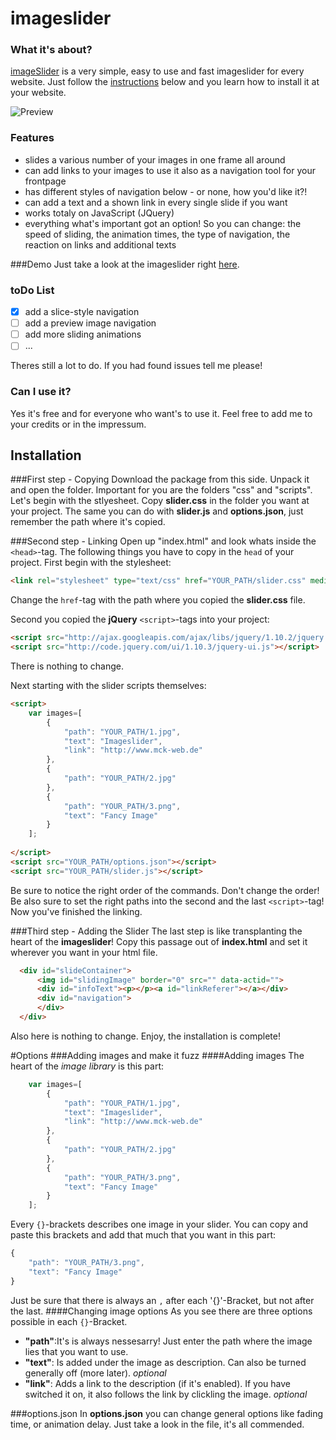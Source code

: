 # imageslider
### What it's about?
[imageSlider](http://imageslider.mck-web.de) is a very simple, easy to use and fast imageslider for every website. Just follow the [instructions](#installation) below and you learn how to install it at your website.

![Preview](https://github.com/ZoC111/imageSlider/raw/master/imageFolder/imageslider_preview.png "Preview")

### Features
* slides a various number of your images in one frame all around
* can add links to your images to use it also as a navigation tool for your frontpage
* has different styles of navigation below - or none, how you'd like it?!
* can add a text and a shown link in every single slide if you want
* works totaly on JavaScript (JQuery)
* everything what's important got an option! So you can change: the speed of sliding, the animation times, the type of navigation, the reaction on links and additional texts

###Demo
Just take a look at the imageslider right [here](http://imageslider.mck-web.de).

### toDo List
- [x] add a slice-style navigation
- [ ] add a preview image navigation
- [ ] add more sliding animations
- [ ] ...

Theres still a lot to do. If you had found issues tell me please!

### Can I use it?
Yes it's free and for everyone who want's to use it. Feel free to add me to your credits or in the impressum.

## Installation

###First step - Copying
Download the package from this side. Unpack it and open the folder.
Important for you are the folders "css" and "scripts". Let's begin with the stlyesheet. Copy __slider.css__ in the folder you want at your project.
The same you can do with __slider.js__ and __options.json__, just remember the path where it's copied.

###Second step - Linking
Open up "index.html" and look whats inside the `<head>`-tag. The following things you have to copy in the `head` of your project. First begin with the stylesheet:
```html
<link rel="stylesheet" type="text/css" href="YOUR_PATH/slider.css" media="all" />
```
Change the `href`-tag with the path where you copied the __slider.css__ file.

Second you copied the __jQuery__ `<script>`-tags into your project:
```html
<script src="http://ajax.googleapis.com/ajax/libs/jquery/1.10.2/jquery.min.js"></script>
<script src="http://code.jquery.com/ui/1.10.3/jquery-ui.js"></script>
```
There is nothing to change.

Next starting with the slider scripts themselves:
```html
<script>
    var images=[
        {
            "path": "YOUR_PATH/1.jpg",
            "text": "Imageslider",
            "link": "http://www.mck-web.de"
        },
        {
            "path": "YOUR_PATH/2.jpg"
        },
        {
            "path": "YOUR_PATH/3.png",
            "text": "Fancy Image"
        }
    ];
        
</script>
<script src="YOUR_PATH/options.json"></script>
<script src="YOUR_PATH/slider.js"></script>
```
Be sure to notice the right order of the commands. Don't change the order! Be also sure to set the right paths into the second and the last `<script>`-tag!
Now you've finished the linking.

###Third step - Adding the Slider
The last step is like transplanting the heart of the __imageslider__! Copy this passage out of __index.html__ and set it wherever you want in your html file.
```html
  <div id="slideContainer">
      <img id="slidingImage" border="0" src="" data-actid="">
      <div id="infoText"><p></p><a id="linkReferer"></a></div>
      <div id="navigation">
      </div>
  </div>
````
Also here is nothing to change. Enjoy, the installation is complete!

#Options
###Adding images and make it fuzz
####Adding images
The heart of the _image library_ is this part:
```javascript
    var images=[
        {
            "path": "YOUR_PATH/1.jpg",
            "text": "Imageslider",
            "link": "http://www.mck-web.de"
        },
        {
            "path": "YOUR_PATH/2.jpg"
        },
        {
            "path": "YOUR_PATH/3.png",
            "text": "Fancy Image"
        }
    ];
```
Every `{}`-brackets describes one image in your slider. You can copy and paste this brackets and add that much that you want in this part:
```javascript
{
    "path": "YOUR_PATH/3.png",
    "text": "Fancy Image"
}
```
Just be sure that there is always an `,` after each '{}'-Bracket, but not after the last.
####Changing image options
As you see there are three options possible in each `{}`-Bracket.
* __"path"__:It's is always nessesarry! Just enter the path where the image lies that you want to use.
* __"text"__: Is added under the image as description. Can also be turned generally off (more later). _optional_
* __"link"__: Adds a link to the description (if it's enabled). If you have switched it on, it also follows the link by clickling the image. _optional_

###options.json
In __options.json__ you can change general options like fading time, or animation delay. Just take a look in the file, it's all commended.

